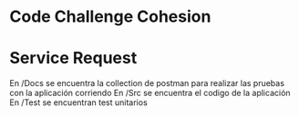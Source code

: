# Code Challenge Cohesion
# Service Request

En /Docs se encuentra la collection de postman para realizar las pruebas con la aplicación corriendo
En /Src se encuentra el codigo de la aplicación
En /Test se encuentran test unitarios
